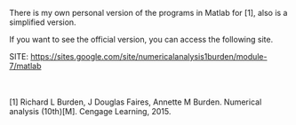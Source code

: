 
There is my own personal version of the programs in Matlab for [1], also is a simplified version. 

If you want to see the official version, you can access the following site. 

SITE: https://sites.google.com/site/numericalanalysis1burden/module-7/matlab

<br><br>
[1] Richard L Burden, J Douglas Faires, Annette M Burden. Numerical analysis (10th)[M]. Cengage Learning, 2015.
